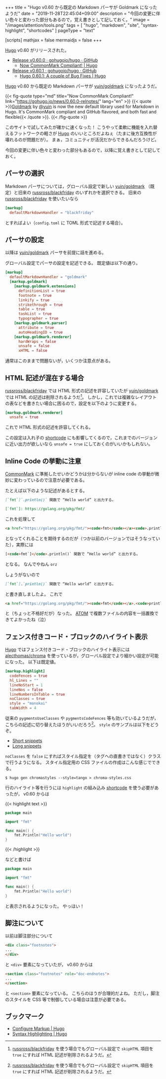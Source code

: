+++
title = "Hugo v0.60 から既定の Markdown パーサが Goldmark になったようだ"
date =  "2019-11-28T22:45:04+09:00"
description = "今回の変更に伴い色々と変わった部分もあるので，覚え書きとして記しておく。"
image = "/images/attention/tools.png"
tags  = [ "hugo", "markdown", "site", "syntax-highlight", "shortcodes" ]
pageType = "text"

[scripts]
  mathjax = false
  mermaidjs = false
+++

[Hugo] v0.60 がリリースされた。

- [Release v0.60.0 · gohugoio/hugo · GitHub](https://github.com/gohugoio/hugo/releases/tag/v0.60.0)
    - [Now CommonMark Compliant! | Hugo](https://gohugo.io/news/0.60.0-relnotes/)
- [Release v0.60.1 · gohugoio/hugo · GitHub](https://github.com/gohugoio/hugo/releases/tag/v0.60.1)
    - [Hugo 0.60.1: A couple of Bug Fixes | Hugo](https://gohugo.io/news/0.60.1-relnotes/)

[Hugo] v0.60 から既定の Markdown パーサが [yuin/goldmark] になったようだ。

{{< fig-quote type="md" title="Now CommonMark Compliant!" link="https://gohugo.io/news/0.60.0-relnotes/" lang="en" >}}
{{< quote >}}[Goldmark](https://github.com/yuin/goldmark/) by [@yuin](https://github.com/yuin) is now the new default library used for Markdown in Hugo. It's CommonMark compliant and GitHub flavored, and both fast and flexible{{< /quote >}}.
{{< /fig-quote >}}

このサイトで試してみたが確かに速くなった！
こうやって柔軟に機能を入れ替えるフットワークの軽さが [Hugo] のいいところだよねぇ（たまに後方互換性が壊れるのが問題だが）。
まぁ，コミュニティが活況だからできるんだろうけど。

今回の変更に伴い色々と変わった部分もあるので，以降に覚え書きとして記しておく。

## パーサの選択

Markdown パーサについては，グローバル設定で新しい [yuin/goldmark] （既定）と旧来の [russross/blackfriday] のいずれかを選択できる。
旧来の [russross/blackfriday] を使いたいなら

```toml
[markup]
  defaultMarkdownHandler = "blackfriday"
```

とすればよい（`config.toml` に TOML 形式で記述する場合）。

## パーサの設定

以降は [yuin/goldmark] パーサを前提に話を進める。

グローバル設定でパーサの設定を記述できる。
既定値は以下の通り。

```toml
[markup]
  defaultMarkdownHandler = "goldmark"
  [markup.goldmark]
    [markup.goldmark.extensions]
      definitionList = true
      footnote = true
      linkify = true
      strikethrough = true
      table = true
      taskList = true
      typographer = true
    [markup.goldmark.parser]
      attribute = true
      autoHeadingID = true
    [markup.goldmark.renderer]
      hardWraps = false
      unsafe = false
      xHTML = false
```

通常はこのままで問題ないが，いくつか注意点がある。

## HTML 記述が混在する場合

[russross/blackfriday] では HTML 形式の記述を許容していたが [yuin/goldmark] では HTML の記述は削除されるようだ[^bf1]。
しかし，これでは複雑なレイアウトの表などを書きたい場合に困るので，設定を以下のように変更する。

[^bf1]: [russross/blackfriday] を使う場合でもグローバル設定で `skipHTML` 項目を `true` にすれば HTML 記述が削除されるようだ。

```toml {hl_lines=[2]}
[markup.goldmark.renderer]
  unsafe = true
```

これで HTML 形式の記述を許容してくれる。

この設定は入れ子の [shortcode] にも影響してくるので，これまでのバージョンに近い出力が欲しいなら `unsafe = true` にしておくのがいいかもしれない。

## Inline Code の挙動に注意

[CommonMark] に準拠したせいかどうかは分からないが inline code の挙動が微妙に変わっているので注意が必要である。

たとえば以下のような記述があるとする。

```markdown
[`fmt`]`.println()` 関数で “Hello world” と出力する。

[`fmt`]: https://golang.org/pkg/fmt/
```

これを処理して

```html
<a href="https://golang.org/pkg/fmt/"><code>fmt</code></a><code>.println()</code> 関数で “Hello world” と出力する。
```

となってくれることを期待するのだが（つか以前のバージョンではそうなっていた），実際には

```html
[<code>fmt`]</code>.println()` 関数で “Hello world” と出力する。
```

となる。
なんでやねん `orz`

しょうがないので

```markdown
[`fmt`].`println()` 関数で “Hello world” と出力する。
```

と書き直しましたよ。
これで

```html
<a href="https://golang.org/pkg/fmt/"><code>fmt</code></a>.<code>println()</code> 関数で “Hello world” と出力する。
```

と（ちょっと不格好だが）なった。
[ATOM] で複数ファイルの内容を一括置換できてよかったね（泣）

## フェンス付きコード・ブロックのハイライト表示

[Hugo] ではフェンス付きコード・ブロックのハイライト表示には [alecthomas/chroma] を使っているが，グローバル設定でより細かい設定が可能になった。
以下は既定値。

```toml
[markup.highlight]
  codeFences = true
  hl_Lines = ""
  lineNoStart = 1
  lineNos = false
  lineNumbersInTable = true
  noClasses = true
  style = "monokai"
  tabWidth = 4
```

従来の `pygmentsUseClasses` や `pygmentsCodeFences` 等も効いているようだが，こちらの記述に切り替えたほうがいいだろう[^bf1]。
`style` のサンプルは以下をどうぞ。

- [Short snippets](https://xyproto.github.io/splash/docs/all.html)
- [Long snippets](https://xyproto.github.io/splash/docs/longer/all.html)

`noClasses` を `false` にすればスタイル指定を（タグへの直書きではなく）クラスで行うようになる。
スタイル指定用の CSS ファイルの作成はこんな感じでできる。

```text
$ hugo gen chromastyles --style=tango > chroma-styles.css
```

行のハイライト等を行うには `highlight` の組み込み [shortcode] を使う必要があったが， v0.60 からは

{{< highlight text >}}
```go {hl_lines=[1, "5-7"]}
package main

import "fmt"

func main() {
	fmt.Println("Hello world")
}
```
{{< /highlight >}}

などと書けば

```go  {hl_lines=[1, "5-7"]}
package main

import "fmt"

func main() {
	fmt.Println("Hello world")
}
```

と表示されるようになった。
やっほい！

## 脚注について

以前は脚注部分について

```html
<div class="footnotes">
...
</div>
```

と `<div>` 要素になっていたが， v0.60 からは

```html
<section class="footnotes" role="doc-endnotes">
...
</section>
```

と `<section>` 要素になっている。
こちらのほうが合理的だよね。
ただし，脚注のスタイルを CSS 等で制御している場合は注意が必要である。

## ブックマーク

- [Configure Markup | Hugo](https://gohugo.io/getting-started/configuration-markup/)
- [Syntax Highlighting | Hugo](https://gohugo.io/content-management/syntax-highlighting/)

[Hugo]: https://gohugo.io/ "The world’s fastest framework for building websites | Hugo"
[CommonMark]: https://commonmark.org/
[yuin/goldmark]: https://github.com/yuin/goldmark/ "yuin/goldmark: A markdown parser written in Go. Easy to extend, standard(CommonMark) compliant, well structured."
[russross/blackfriday]: https://github.com/russross/blackfriday "russross/blackfriday: Blackfriday: a markdown processor for Go"
[alecthomas/chroma]: https://github.com/alecthomas/chroma "alecthomas/chroma: A general purpose syntax highlighter in pure Go"
[shortcode]: https://gohugo.io/extras/shortcodes/ "Shortcodes | Hugo"
[ATOM]: https://atom.io/
